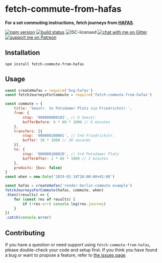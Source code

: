 # fetch-commute-from-hafas

**For a set commuting instructions, fetch journeys from [HAFAS](https://npmjs.com/package/hafas-client).**

[![npm version](https://img.shields.io/npm/v/fetch-commute-from-hafas.svg)](https://www.npmjs.com/package/fetch-commute-from-hafas)
[![build status](https://api.travis-ci.org/derhuerst/fetch-commute-from-hafas.svg?branch=master)](https://travis-ci.org/derhuerst/fetch-commute-from-hafas)
![ISC-licensed](https://img.shields.io/github/license/derhuerst/fetch-commute-from-hafas.svg)
[![chat with me on Gitter](https://img.shields.io/badge/chat%20with%20me-on%20gitter-512e92.svg)](https://gitter.im/derhuerst)
[![support me on Patreon](https://img.shields.io/badge/support%20me-on%20patreon-fa7664.svg)](https://patreon.com/derhuerst)


## Installation

```shell
npm install fetch-commute-from-hafas
```


## Usage

```js
const createHafas = require('bvg-hafas')
const fetchJourneysForCommute = require('fetch-commute-from-hafas')

const commute = {
	title: 'Seestr. to Potsdamer Platz via Friedrichstr.',
	from: {
		stop: '900000009103', // U Seestr.
		bufferBefore: 6 * 60 * 1000 // 6 minutes
	},
	transfers: [{
		stop: '900000100001', // S+U Friedrichstr.
		buffer: 30 * 1000 // 30 seconds
	}],
	to: {
		stop: '900000100020', // S+U Potsdamer Platz
		bufferAfter: 2 * 60 * 1000 // 2 minutes
	},
	products: {bus: false}
}
const when = new Date('2019-02-18T10:00:00+01:00')

const hafas = createHafas('render-berlin-commute example')
fetchJourneysForCommute(hafas, commute, when)
.then((results) => {
	for (const res of results) {
		if (!res.err) console.log(res.journey)
	}
})
.catch(console.error)
```


## Contributing

If you have a question or need support using `fetch-commute-from-hafas`, please double-check your code and setup first. If you think you have found a bug or want to propose a feature, refer to [the issues page](https://github.com/derhuerst/fetch-commute-from-hafas/issues).
